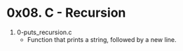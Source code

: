 # 0x08. C - Recursion

1. 0-puts_recursion.c
   - Function that prints a string, followed by a new line.

